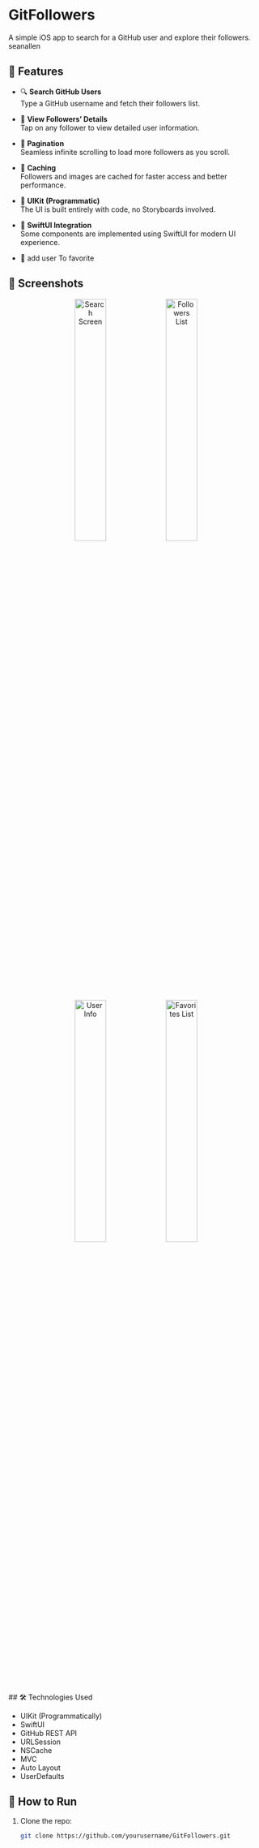 # GitFollowers

A simple iOS app to search for a GitHub user and explore their followers.
seanallen 

## 📱 Features
- 🔍 **Search GitHub Users**  
  Type a GitHub username and fetch their followers list.

- 📄 **View Followers’ Details**  
  Tap on any follower to view detailed user information.

- 🔁 **Pagination**  
  Seamless infinite scrolling to load more followers as you scroll.

- 💾 **Caching**  
  Followers and images are cached for faster access and better performance.

- 🎨 **UIKit (Programmatic)**  
  The UI is built entirely with code, no Storyboards involved.

- 🌉 **SwiftUI Integration**  
  Some components are implemented using SwiftUI for modern UI experience.

- 🧪 add user To favorite
  
## 📸 Screenshots
<div align="center">
  <img src="https://github.com/user-attachments/assets/1d1730b2-76bb-4cea-a50c-4a11a85a49fa" width="35%" alt="Search Screen"/>
  <img src="https://github.com/user-attachments/assets/ac15e21f-d54b-43c0-8006-17a7d87f03b1" width="35%" alt="Followers List"/>
  <br/><br/>
  <img src="https://github.com/user-attachments/assets/0fb150ee-fbe6-4853-ac20-610f55b4c833" width="35%" alt="User Info"/>
  <img src="https://github.com/user-attachments/assets/3dc8d97a-35e1-42f8-8c32-4e11789ec94d" width="35%" alt="Favorites List"/>
</div>
## 🛠 Technologies Used

- UIKit (Programmatically)
- SwiftUI
- GitHub REST API
- URLSession
- NSCache
- MVC 
- Auto Layout 
- UserDefaults
  
## 🚀 How to Run

1. Clone the repo:
   ```bash
   git clone https://github.com/yourusername/GitFollowers.git

